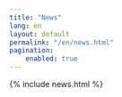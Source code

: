 ```yaml
---
title: "News"
lang: en
layout: default
permalink: "/en/news.html"
pagination:
    enabled: true
---
```


{% include news.html %}